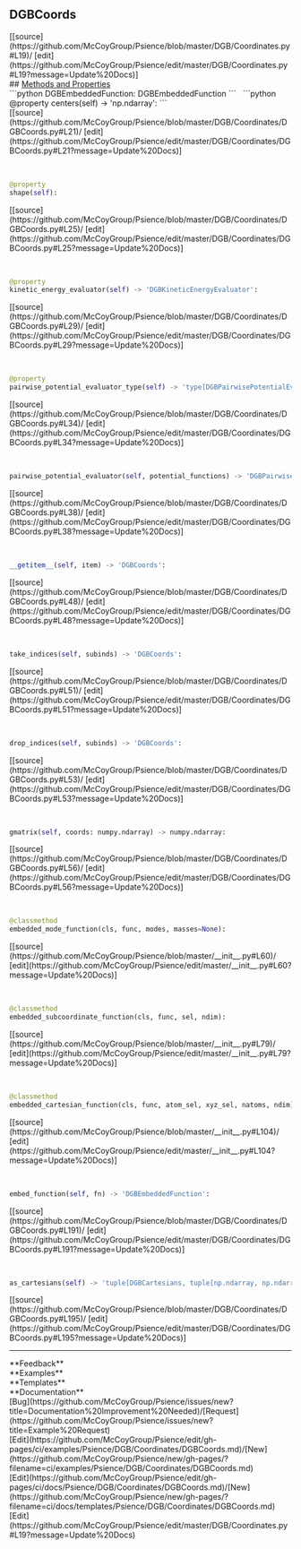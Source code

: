 ## <a id="Psience.DGB.Coordinates.DGBCoords">DGBCoords</a> 

<div class="docs-source-link" markdown="1">
[[source](https://github.com/McCoyGroup/Psience/blob/master/DGB/Coordinates.py#L19)/
[edit](https://github.com/McCoyGroup/Psience/edit/master/DGB/Coordinates.py#L19?message=Update%20Docs)]
</div>









<div class="collapsible-section">
 <div class="collapsible-section collapsible-section-header" markdown="1">
## <a class="collapse-link" data-toggle="collapse" href="#methods" markdown="1"> Methods and Properties</a> <a class="float-right" data-toggle="collapse" href="#methods"><i class="fa fa-chevron-down"></i></a>
 </div>
 <div class="collapsible-section collapsible-section-body collapse show" id="methods" markdown="1">
 ```python
DGBEmbeddedFunction: DGBEmbeddedFunction
```
<a id="Psience.DGB.Coordinates.DGBCoords.centers" class="docs-object-method">&nbsp;</a> 
```python
@property
centers(self) -> 'np.ndarray': 
```
<div class="docs-source-link" markdown="1">
[[source](https://github.com/McCoyGroup/Psience/blob/master/DGB/Coordinates/DGBCoords.py#L21)/
[edit](https://github.com/McCoyGroup/Psience/edit/master/DGB/Coordinates/DGBCoords.py#L21?message=Update%20Docs)]
</div>


<a id="Psience.DGB.Coordinates.DGBCoords.shape" class="docs-object-method">&nbsp;</a> 
```python
@property
shape(self): 
```
<div class="docs-source-link" markdown="1">
[[source](https://github.com/McCoyGroup/Psience/blob/master/DGB/Coordinates/DGBCoords.py#L25)/
[edit](https://github.com/McCoyGroup/Psience/edit/master/DGB/Coordinates/DGBCoords.py#L25?message=Update%20Docs)]
</div>


<a id="Psience.DGB.Coordinates.DGBCoords.kinetic_energy_evaluator" class="docs-object-method">&nbsp;</a> 
```python
@property
kinetic_energy_evaluator(self) -> 'DGBKineticEnergyEvaluator': 
```
<div class="docs-source-link" markdown="1">
[[source](https://github.com/McCoyGroup/Psience/blob/master/DGB/Coordinates/DGBCoords.py#L29)/
[edit](https://github.com/McCoyGroup/Psience/edit/master/DGB/Coordinates/DGBCoords.py#L29?message=Update%20Docs)]
</div>


<a id="Psience.DGB.Coordinates.DGBCoords.pairwise_potential_evaluator_type" class="docs-object-method">&nbsp;</a> 
```python
@property
pairwise_potential_evaluator_type(self) -> 'type[DGBPairwisePotentialEvaluator]': 
```
<div class="docs-source-link" markdown="1">
[[source](https://github.com/McCoyGroup/Psience/blob/master/DGB/Coordinates/DGBCoords.py#L34)/
[edit](https://github.com/McCoyGroup/Psience/edit/master/DGB/Coordinates/DGBCoords.py#L34?message=Update%20Docs)]
</div>


<a id="Psience.DGB.Coordinates.DGBCoords.pairwise_potential_evaluator" class="docs-object-method">&nbsp;</a> 
```python
pairwise_potential_evaluator(self, potential_functions) -> 'DGBPairwisePotentialEvaluator': 
```
<div class="docs-source-link" markdown="1">
[[source](https://github.com/McCoyGroup/Psience/blob/master/DGB/Coordinates/DGBCoords.py#L38)/
[edit](https://github.com/McCoyGroup/Psience/edit/master/DGB/Coordinates/DGBCoords.py#L38?message=Update%20Docs)]
</div>


<a id="Psience.DGB.Coordinates.DGBCoords.__getitem__" class="docs-object-method">&nbsp;</a> 
```python
__getitem__(self, item) -> 'DGBCoords': 
```
<div class="docs-source-link" markdown="1">
[[source](https://github.com/McCoyGroup/Psience/blob/master/DGB/Coordinates/DGBCoords.py#L48)/
[edit](https://github.com/McCoyGroup/Psience/edit/master/DGB/Coordinates/DGBCoords.py#L48?message=Update%20Docs)]
</div>


<a id="Psience.DGB.Coordinates.DGBCoords.take_indices" class="docs-object-method">&nbsp;</a> 
```python
take_indices(self, subinds) -> 'DGBCoords': 
```
<div class="docs-source-link" markdown="1">
[[source](https://github.com/McCoyGroup/Psience/blob/master/DGB/Coordinates/DGBCoords.py#L51)/
[edit](https://github.com/McCoyGroup/Psience/edit/master/DGB/Coordinates/DGBCoords.py#L51?message=Update%20Docs)]
</div>


<a id="Psience.DGB.Coordinates.DGBCoords.drop_indices" class="docs-object-method">&nbsp;</a> 
```python
drop_indices(self, subinds) -> 'DGBCoords': 
```
<div class="docs-source-link" markdown="1">
[[source](https://github.com/McCoyGroup/Psience/blob/master/DGB/Coordinates/DGBCoords.py#L53)/
[edit](https://github.com/McCoyGroup/Psience/edit/master/DGB/Coordinates/DGBCoords.py#L53?message=Update%20Docs)]
</div>


<a id="Psience.DGB.Coordinates.DGBCoords.gmatrix" class="docs-object-method">&nbsp;</a> 
```python
gmatrix(self, coords: numpy.ndarray) -> numpy.ndarray: 
```
<div class="docs-source-link" markdown="1">
[[source](https://github.com/McCoyGroup/Psience/blob/master/DGB/Coordinates/DGBCoords.py#L56)/
[edit](https://github.com/McCoyGroup/Psience/edit/master/DGB/Coordinates/DGBCoords.py#L56?message=Update%20Docs)]
</div>


<a id="Psience.DGB.Coordinates.DGBCoords.embedded_mode_function" class="docs-object-method">&nbsp;</a> 
```python
@classmethod
embedded_mode_function(cls, func, modes, masses=None): 
```
<div class="docs-source-link" markdown="1">
[[source](https://github.com/McCoyGroup/Psience/blob/master/__init__.py#L60)/
[edit](https://github.com/McCoyGroup/Psience/edit/master/__init__.py#L60?message=Update%20Docs)]
</div>


<a id="Psience.DGB.Coordinates.DGBCoords.embedded_subcoordinate_function" class="docs-object-method">&nbsp;</a> 
```python
@classmethod
embedded_subcoordinate_function(cls, func, sel, ndim): 
```
<div class="docs-source-link" markdown="1">
[[source](https://github.com/McCoyGroup/Psience/blob/master/__init__.py#L79)/
[edit](https://github.com/McCoyGroup/Psience/edit/master/__init__.py#L79?message=Update%20Docs)]
</div>


<a id="Psience.DGB.Coordinates.DGBCoords.embedded_cartesian_function" class="docs-object-method">&nbsp;</a> 
```python
@classmethod
embedded_cartesian_function(cls, func, atom_sel, xyz_sel, natoms, ndim): 
```
<div class="docs-source-link" markdown="1">
[[source](https://github.com/McCoyGroup/Psience/blob/master/__init__.py#L104)/
[edit](https://github.com/McCoyGroup/Psience/edit/master/__init__.py#L104?message=Update%20Docs)]
</div>


<a id="Psience.DGB.Coordinates.DGBCoords.embed_function" class="docs-object-method">&nbsp;</a> 
```python
embed_function(self, fn) -> 'DGBEmbeddedFunction': 
```
<div class="docs-source-link" markdown="1">
[[source](https://github.com/McCoyGroup/Psience/blob/master/DGB/Coordinates/DGBCoords.py#L191)/
[edit](https://github.com/McCoyGroup/Psience/edit/master/DGB/Coordinates/DGBCoords.py#L191?message=Update%20Docs)]
</div>


<a id="Psience.DGB.Coordinates.DGBCoords.as_cartesians" class="docs-object-method">&nbsp;</a> 
```python
as_cartesians(self) -> 'tuple[DGBCartesians, tuple[np.ndarray, np.ndarray]]': 
```
<div class="docs-source-link" markdown="1">
[[source](https://github.com/McCoyGroup/Psience/blob/master/DGB/Coordinates/DGBCoords.py#L195)/
[edit](https://github.com/McCoyGroup/Psience/edit/master/DGB/Coordinates/DGBCoords.py#L195?message=Update%20Docs)]
</div>
 </div>
</div>












---


<div markdown="1" class="text-secondary">
<div class="container">
  <div class="row">
   <div class="col" markdown="1">
**Feedback**   
</div>
   <div class="col" markdown="1">
**Examples**   
</div>
   <div class="col" markdown="1">
**Templates**   
</div>
   <div class="col" markdown="1">
**Documentation**   
</div>
   <div class="col" markdown="1">
   
</div>
   <div class="col" markdown="1">
   
</div>
   <div class="col" markdown="1">
   
</div>
</div>
  <div class="row">
   <div class="col" markdown="1">
[Bug](https://github.com/McCoyGroup/Psience/issues/new?title=Documentation%20Improvement%20Needed)/[Request](https://github.com/McCoyGroup/Psience/issues/new?title=Example%20Request)   
</div>
   <div class="col" markdown="1">
[Edit](https://github.com/McCoyGroup/Psience/edit/gh-pages/ci/examples/Psience/DGB/Coordinates/DGBCoords.md)/[New](https://github.com/McCoyGroup/Psience/new/gh-pages/?filename=ci/examples/Psience/DGB/Coordinates/DGBCoords.md)   
</div>
   <div class="col" markdown="1">
[Edit](https://github.com/McCoyGroup/Psience/edit/gh-pages/ci/docs/Psience/DGB/Coordinates/DGBCoords.md)/[New](https://github.com/McCoyGroup/Psience/new/gh-pages/?filename=ci/docs/templates/Psience/DGB/Coordinates/DGBCoords.md)   
</div>
   <div class="col" markdown="1">
[Edit](https://github.com/McCoyGroup/Psience/edit/master/DGB/Coordinates.py#L19?message=Update%20Docs)   
</div>
   <div class="col" markdown="1">
   
</div>
   <div class="col" markdown="1">
   
</div>
   <div class="col" markdown="1">
   
</div>
</div>
</div>
</div>